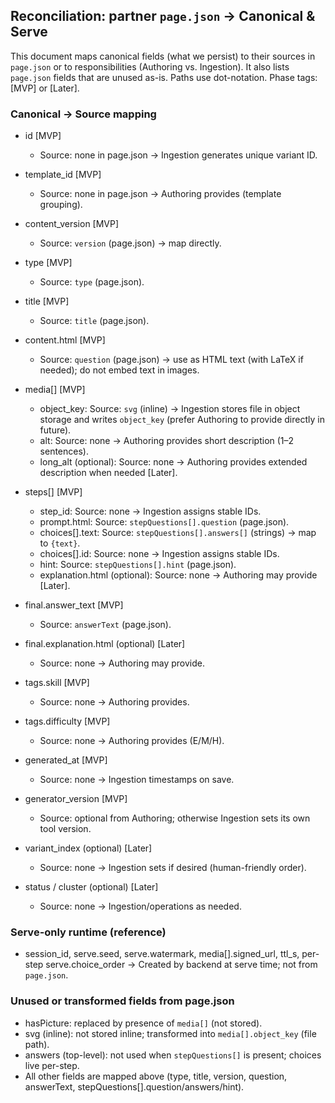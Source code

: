 ## Reconciliation: partner `page.json` → Canonical & Serve

This document maps canonical fields (what we persist) to their sources in `page.json` or to responsibilities (Authoring vs. Ingestion). It also lists `page.json` fields that are unused as-is. Paths use dot-notation. Phase tags: [MVP] or [Later].

### Canonical → Source mapping

- id [MVP]
  - Source: none in page.json → Ingestion generates unique variant ID.

- template_id [MVP]
  - Source: none in page.json → Authoring provides (template grouping).

- content_version [MVP]
  - Source: `version` (page.json) → map directly.

- type [MVP]
  - Source: `type` (page.json).

- title [MVP]
  - Source: `title` (page.json).

- content.html [MVP]
  - Source: `question` (page.json) → use as HTML text (with LaTeX if needed); do not embed text in images.

- media[] [MVP]
  - object_key: Source: `svg` (inline) → Ingestion stores file in object storage and writes `object_key` (prefer Authoring to provide directly in future).
  - alt: Source: none → Authoring provides short description (1–2 sentences).
  - long_alt (optional): Source: none → Authoring provides extended description when needed [Later].

- steps[] [MVP]
  - step_id: Source: none → Ingestion assigns stable IDs.
  - prompt.html: Source: `stepQuestions[].question` (page.json).
  - choices[].text: Source: `stepQuestions[].answers[]` (strings) → map to `{text}`.
  - choices[].id: Source: none → Ingestion assigns stable IDs.
  - hint: Source: `stepQuestions[].hint` (page.json).
  - explanation.html (optional): Source: none → Authoring may provide [Later].

- final.answer_text [MVP]
  - Source: `answerText` (page.json).

- final.explanation.html (optional) [Later]
  - Source: none → Authoring may provide.

- tags.skill [MVP]
  - Source: none → Authoring provides.

- tags.difficulty [MVP]
  - Source: none → Authoring provides (E/M/H).

- generated_at [MVP]
  - Source: none → Ingestion timestamps on save.

- generator_version [MVP]
  - Source: optional from Authoring; otherwise Ingestion sets its own tool version.

- variant_index (optional) [Later]
  - Source: none → Ingestion sets if desired (human-friendly order).

- status / cluster (optional) [Later]
  - Source: none → Ingestion/operations as needed.

### Serve-only runtime (reference)
- session_id, serve.seed, serve.watermark, media[].signed_url, ttl_s, per-step serve.choice_order → Created by backend at serve time; not from `page.json`.

### Unused or transformed fields from page.json
- hasPicture: replaced by presence of `media[]` (not stored).
- svg (inline): not stored inline; transformed into `media[].object_key` (file path).
- answers (top-level): not used when `stepQuestions[]` is present; choices live per-step.
- All other fields are mapped above (type, title, version, question, answerText, stepQuestions[].question/answers/hint).
